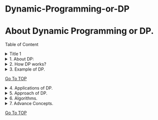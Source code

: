 <a name="TOP"></a>
# Dynamic-Programming-or-DP

# About Dynamic Programming or DP. #

Table of Content
<details>
  <summary>Title 1</summary>
  <p><ul><li>first</li><li>first</li><li>first</li><li>first</li></ul></p>
</details>
<details>
 <summary>1.	About DP:</summary> 
  <p>In mathematics and computer science, dynamic programming is used to break down difficult problems into simpler subproblems. It avoids redundant computations by solving each subproblem once and storing the results, resulting in more efficient solutions to numerous issues.</p>
</details>
<details>
  <summary>2.	How DP works?</summary>
  <p> <ul><li> <b></b>Identify Subproblems**: Separate the primary issue into a number of smaller, distinct subproblems. Store Solutions: Find a solution to each subproblem and store it in an array or table.</li>
  <li> **Build Up Solutions**: Utilize the stored solutions to construct the main problem's solution.</li>
  <li>	**Keep away from Overt repetitiveness**: By putting away arrangements, DP guarantees that each subproblem is settled just a single time, decreasing calculation time.	</li></ul></p>
</details> 
 
<details>
  <summary>3.	Example of DP.</summary>
**Instances or Examples  of Dynamic Programming (DP)** :
 <p>  <ol> <li>I __First__, consider the difficulty of locating the Fibonacci sequence.</li>
   <li>II __Second__, finding the longest subsequence that is shared by two strings.</li>
   <li>III.	__Third__, the shortest path between two nodes in a graph.	</li>
  <li></li> IV.	__Fourth__, the knapsack problem (determining the maximum value of items that can be packed into a given-capacity knapsack).</li></ol></p>
</details>

   [Go To TOP](#TOP)   
   
<details>
  <summary>4.	Applications of DP.</summary><p>Content</p>
</details>
<details>
  <summary>5.	Approach of DP.</summary><p>Content</p>
</details>
<details>
  <summary>6.	Algorithms.</summary><p>Content</p>
</details>
<details>
  <summary>7.	Advance Concepts.</summary><p>Content</p>
</details>

   [Go To TOP](#TOP)   
   

